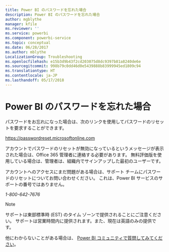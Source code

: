 ```yaml
---
title: Power BI のパスワードを忘れた場合
description: Power BI のパスワードを忘れた場合
author: mgblythe
manager: kfile
ms.reviewer: ''
ms.service: powerbi
ms.component: powerbi-service
ms.topic: conceptual
ms.date: 06/28/2017
ms.author: mblythe
LocalizationGroup: Troubleshooting
ms.openlocfilehash: e15b3d9b43f2cd203075d8dc9397b81a8240de6e
ms.sourcegitcommit: 998b79c0dd46d0e5439888b83999945ed1809c94
ms.translationtype: HT
ms.contentlocale: ja-JP
ms.lasthandoff: 05/17/2018
---
```

# <a name="forgot-your-password-for-power-bi"></a>Power BI のパスワードを忘れた場合
パスワードをお忘れになった場合は、次のリンクを使用してパスワードのリセットを要求することができます。

<https://passwordreset.microsoftonline.com>

アカウントでパスワードのリセットが無効になっているというメッセージが表示された場合は、Office 365 管理者に連絡する必要があります。 無料評価版を使用している場合は、管理者は、組織内でサインアップした最初のユーザーです。

アカウントへのアクセスにまだ問題がある場合は、サポート チームにパスワードのリセットについてお問い合わせください。 これは、Power BI サービスのサポートの番号ではありません。

*1-800-642-7676*

> [!NOTE]
> サポートは東部標準時 (EST) のタイム ゾーンで提供されることにご注意ください。 サポートは営業時間内に提供されます。また、現在は英語のみの提供です。
> 
> 

他にわからないことがある場合は、 [Power BI コミュニティで質問してみてください](http://community.powerbi.com/)。

